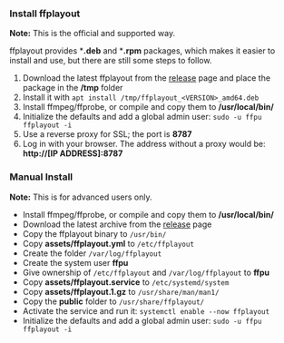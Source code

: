 ### Install ffplayout

**Note:** This is the official and supported way.

ffplayout provides ***.deb** and ***.rpm** packages, which makes it easier to install and use, but there are still some steps to follow.

1. Download the latest ffplayout from the [release](https://github.com/ffplayout/ffplayout/releases/latest) page and place the package in the **/tmp** folder
2. Install it with `apt install /tmp/ffplayout_<VERSION>_amd64.deb`
3. Install ffmpeg/ffprobe, or compile and copy them to **/usr/local/bin/**
4. Initialize the defaults and add a global admin user: `sudo -u ffpu ffplayout -i`
5. Use a reverse proxy for SSL; the port is **8787**
6. Log in with your browser. The address without a proxy would be: **http://[IP ADDRESS]:8787**

### Manual Install

**Note:** This is for advanced users only.

- Install ffmpeg/ffprobe, or compile and copy them to **/usr/local/bin/**
- Download the latest archive from the [release](https://github.com/ffplayout/ffplayout/releases/latest) page
- Copy the ffplayout binary to `/usr/bin/`
- Copy **assets/ffplayout.yml** to `/etc/ffplayout`
- Create the folder `/var/log/ffplayout`
- Create the system user **ffpu**
- Give ownership of `/etc/ffplayout` and `/var/log/ffplayout` to **ffpu**
- Copy **assets/ffplayout.service** to `/etc/systemd/system`
- Copy **assets/ffplayout.1.gz** to `/usr/share/man/man1/`
- Copy the **public** folder to `/usr/share/ffplayout/`
- Activate the service and run it: `systemctl enable --now ffplayout`
- Initialize the defaults and add a global admin user: `sudo -u ffpu ffplayout -i`
